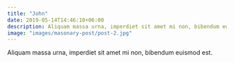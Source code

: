 ```yaml
---
title: "John"
date: 2019-05-14T14:46:10+06:00
description: Aliquam massa urna, imperdiet sit amet mi non, bibendum euismod est.
image: "images/masonary-post/post-2.jpg"
---
```


Aliquam massa urna, imperdiet sit amet mi non, bibendum euismod est.

